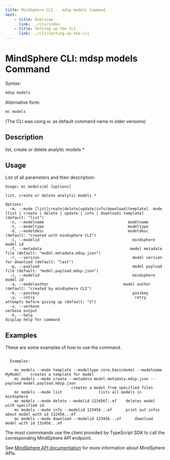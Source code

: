 ```yaml
---
title: MindSphere CLI -  mdsp models Command
next:
    - title: Overview
      link: ../cli/index
    - title: Setting up the CLI
      link: ../cli/setting-up-the-cli
---
```



# MindSphere CLI: mdsp models Command

Syntax:

```bash
mdsp models
```

Alternative form:

```bash
mc models
```

(The CLI was using `mc` as default command name in older versions)

## Description

list, create or delete analytic models *

## Usage

List of all parameters and their description:

```text
Usage: mc models|ml [options]

list, create or delete analytic models *

Options:
  -m, --mode [list|create|delete|update|info|download|template]  mode [list | create | delete | update | info | download| template] (default: "list")
  -n, --modelname                                     modelname
  -t, --modeltype                                     modeltype
  -d, --modeldesc                                     modeldesc (default: "created with mindsphere CLI")
  -i, --modelid                                         mindsphere model id
  -f, --metadata                                       model metadata file (default: "model.metadata.mdsp.json")
  -r, --version                                         model version for download (default: "last")
  -p, --payload                                         model payload file (default: "model.payload.mdsp.json")
  -i, --modelid                                         mindsphere model id
  -a, --modelauthor                                 model author (default: "created by mindsphere CLI")
  -k, --passkey                                         passkey
  -y, --retry                                            retry attempts before giving up (default: "3")
  -v, --verbose                                                  verbose output
  -h, --help                                                     display help for command

```

## Examples

These are some examples of how to use the command. 

```text

  Examples:

    mc models --mode template --modeltype core.basicmodel --modelname MyModel 	 creates a template for model
    mc models --mode create --metadata model.metadata.mdsp.json --payload model.payload.mdsp.json 
							 creates a model from specified files
    mc models --mode list 				 lists all models in mindsphere
    mc models --mode delete --modelid 1234567..ef 	 deletes model with specified id
    mc models --mode info --modelid 123456...ef 	 print out infos about model with id 132456...ef
    mc models --mode download --modelid 123456...ef 	 download model with id 132456...ef

```

The most commmands use the client provided by TypeScript SDK to call the corresponding MindSphere API endpoint.

See [MindSphere API documentation](https://documentation.mindsphere.io/MindSphere/apis/index.html) for more information about MindSphere APIs.
